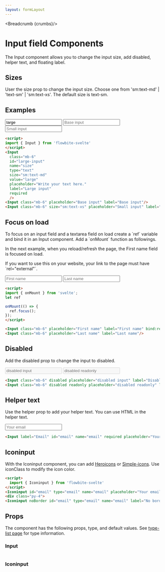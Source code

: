 ```yaml
---
layout: formLayout
---
```


<script>
import { onMount } from 'svelte';
import { Input, Iconinput, Table, TableDefaultRow, Breadcrumb } from '$lib/index'
import { AtSymbolOutline , MailOutline } from 'svelte-heros'
import componentProps1 from '../props/Input.json'
let items1 = componentProps1.props
import componentProps2 from '../props/Iconinput.json'
let items2 = componentProps2.props
let propHeader = ['Name', 'Type', 'Default']
let divClass='w-full relative overflow-x-auto shadow-md sm:rounded-lg'
let ref

onMount(() => {
  ref.focus();
});

  let crumbs = [
    {
      label:'Home',
      href:'/'
    },
    {
      label:'Forms',
      href:'/forms/'
    },
    {
      label:'Input',
      href:'/forms/input'
    }
  ]
</script>

<Breadcrumb {crumbs}/>


<h1 class="text-3xl w-full dark:text-white py-8">Input field Components</h1>

<p>The Input component allows you to change the input size, add disabled, helper text, and floating label.</p>

<h2 class="text-2xl w-full dark:text-white py-4">Sizes</h2>

<p>User the size prop to change the input size. Choose one from 'sm:text-md' | 'text-sm' | 'sm:text-xs'. The default size is text-sm.</p>

<h2 class="text-2xl w-full dark:text-white py-4">Examples</h2>

<div class="rounded-xl w-full my-4 mx-auto bg-gradient-to-r bg-white dark:bg-gray-900 border border-gray-200 dark:border-gray-700 p-2 sm:p-6">
<Input class="mb-6"
  id="large-input"
  name="size"
  type="text"
  size="sm:text-md"
  value="large"
  placeholder="Write your text here."
  label="Large input"
  required
  />
<Input class="mb-6" placeholder="Base input" label="Base input"/>
<Input class="mb-6" size="sm:text-xs" placeholder="Small input" label="Small input"/>
</div>

```html
<script>
import { Input } from 'flowbite-svelte'
</script>
<Input
  class="mb-6"
  id="large-input"
  name="size"
  type="text"
  size="sm:text-md"
  value="large"
  placeholder="Write your text here."
  label="Large input"
  required
  />
<Input class="mb-6" placeholder="Base input" label="Base input"/>
<Input class="mb-6" size="sm:text-xs" placeholder="Small input" label="Small input"/>
```

<h2 class="text-2xl w-full dark:text-white py-8" id="Focus_on_load">Focus on load</h2>

<p>To focus on an input field and a textarea field on load create a `ref` variable and bind it in an Input component. Add a `onMount` function as followings.</p>

<p>In the next example, when you reload/refresh the page, the First name field is focused on load.</p>

<p>If you want to use this on your website, your link to the page must have `rel="external"`.</p>

<div class="rounded-xl w-full my-4 mx-auto bg-gradient-to-r bg-white dark:bg-gray-900 border border-gray-200 dark:border-gray-700 p-2 sm:p-6">
<Input class="mb-6" placeholder="First name" label="First name" bind:ref/>
<Input class="mb-6" placeholder="Last name" label="Last name"/>
</div>

```html
<script>
import { onMount } from 'svelte';
let ref

onMount(() => {
  ref.focus();
});
</script>

<Input class="mb-6" placeholder="First name" label="First name" bind:ref/>
<Input class="mb-6" placeholder="Last name" label="Last name"/>
```

<h2 class="text-2xl w-full dark:text-white py-4">Disabled</h2>

<p>Add the disabled prop to change the input to disabled.</p>

<div class="rounded-xl w-full my-4 mx-auto bg-gradient-to-r bg-white dark:bg-gray-900 border border-gray-200 dark:border-gray-700 p-2 sm:p-6">
<Input class="mb-6" disabled placeholder="disabled input" label="Disabled input"/>
<Input class="mb-6" disabled readonly placeholder="disabled readonly" label="Disabled readonly input"/>
</div>

```html
<Input class="mb-6" disabled placeholder="disabled input" label="Disabled input"/>
<Input class="mb-6" disabled readonly placeholder="disabled readonly" label="Disabled readonly input"/>
```

<h2 class="text-2xl w-full dark:text-white py-4">Helper text</h2>

<p>Use the helper prop to add your helper text. You can use HTML in the helper text.</p>

<div class="rounded-xl w-full my-4 mx-auto bg-gradient-to-r bg-white dark:bg-gray-900 border border-gray-200 dark:border-gray-700 p-2 sm:p-6">
<Input label="Email" id="email" name="email" required placeholder="Your email" helper="You can add helper text in <b>HTML</b>."/>
</div>

```html
<Input label="Email" id="email" name="email" required placeholder="Your email" helper="You can add helper text in <b>HTML</b>."/>
```

<h2 class="text-2xl w-full dark:text-white py-4">Iconinput</h2>

<p>With the Iconinput component, you can add <a href="https://flowbite-svelte.vercel.app/icons/heroicons">Heroicons</a> or <a href="https://flowbite-svelte.vercel.app/icons/simple-icons">Simple-icons</a>. Use iconClass to modify the icon color.</p>

<div class="rounded-xl w-full my-4 mx-auto bg-gradient-to-r bg-white dark:bg-gray-900 border border-gray-200 dark:border-gray-700 p-2 sm:p-6">
<Iconinput id="email" type="email" name="email" placeholder="Your email" label="Border" icon={AtSymbolOutline} iconClass="h-4 w-4 mr-2 text-blue-500 dark:text-red-500"/>
<div class="py-4">
<Iconinput noBorder id="email" type="email" name="email" label="No border" icon={MailOutline} iconClass="h-4 w-4 mr-2 text-blue-500 dark:text-green-500"/>
</div>
</div>

```html
<script>
  import { Iconinput } from 'flowbite-svelte'
</script>
<Iconinput id="email" type="email" name="email" placeholder="Your email" label="Border" icon={AtSymbolOutline} iconClass="h-4 w-4 mr-2 text-blue-500 dark:text-red-500"/>
<div class="py-4">
<Iconinput noBorder id="email" type="email" name="email" label="No border" icon={MailOutline} iconClass="h-4 w-4 mr-2 text-blue-500 dark:text-green-500"/>
```

<h2 class="text-2xl w-full dark:text-white py-4">Props</h2>

<p>The component has the following props, type, and default values. See <a href="/type-list" class="text-blue-600 hover:underline dark:text-blue-500">type-list page</a> for type information.</p>

<h3>Input</h3>

<Table header={propHeader} {divClass} >
  <TableDefaultRow items={items1} rowState='hover' />
</Table>

<h3>Iconinput</h3>

<Table header={propHeader} {divClass} >
  <TableDefaultRow items={items2} rowState='hover' />
</Table>

